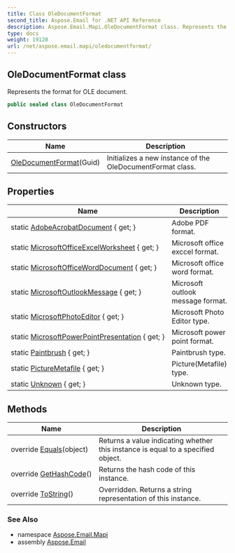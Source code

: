 ```yaml
---
title: Class OleDocumentFormat
second_title: Aspose.Email for .NET API Reference
description: Aspose.Email.Mapi.OleDocumentFormat class. Represents the format for OLE document
type: docs
weight: 19120
url: /net/aspose.email.mapi/oledocumentformat/
---
```

## OleDocumentFormat class

Represents the format for OLE document.

```csharp
public sealed class OleDocumentFormat
```

## Constructors

| Name | Description |
| --- | --- |
| [OleDocumentFormat](oledocumentformat/)(Guid) | Initializes a new instance of the OleDocumentFormat class. |

## Properties

| Name | Description |
| --- | --- |
| static [AdobeAcrobatDocument](../../aspose.email.mapi/oledocumentformat/adobeacrobatdocument/) { get; } | Adobe PDF format. |
| static [MicrosoftOfficeExcelWorksheet](../../aspose.email.mapi/oledocumentformat/microsoftofficeexcelworksheet/) { get; } | Microsoft office exccel format. |
| static [MicrosoftOfficeWordDocument](../../aspose.email.mapi/oledocumentformat/microsoftofficeworddocument/) { get; } | Microsoft office word format. |
| static [MicrosoftOutlookMessage](../../aspose.email.mapi/oledocumentformat/microsoftoutlookmessage/) { get; } | Microsoft outlook message format. |
| static [MicrosoftPhotoEditor](../../aspose.email.mapi/oledocumentformat/microsoftphotoeditor/) { get; } | Microsoft Photo Editor type. |
| static [MicrosoftPowerPointPresentation](../../aspose.email.mapi/oledocumentformat/microsoftpowerpointpresentation/) { get; } | Microsoft power point format. |
| static [Paintbrush](../../aspose.email.mapi/oledocumentformat/paintbrush/) { get; } | Paintbrush type. |
| static [PictureMetafile](../../aspose.email.mapi/oledocumentformat/picturemetafile/) { get; } | Picture(Metafile) type. |
| static [Unknown](../../aspose.email.mapi/oledocumentformat/unknown/) { get; } | Unknown type. |

## Methods

| Name | Description |
| --- | --- |
| override [Equals](../../aspose.email.mapi/oledocumentformat/equals/)(object) | Returns a value indicating whether this instance is equal to a specified object. |
| override [GetHashCode](../../aspose.email.mapi/oledocumentformat/gethashcode/)() | Returns the hash code of this instance. |
| override [ToString](../../aspose.email.mapi/oledocumentformat/tostring/)() | Overridden. Returns a string representation of this instance. |

### See Also

* namespace [Aspose.Email.Mapi](../../aspose.email.mapi/)
* assembly [Aspose.Email](../../)


